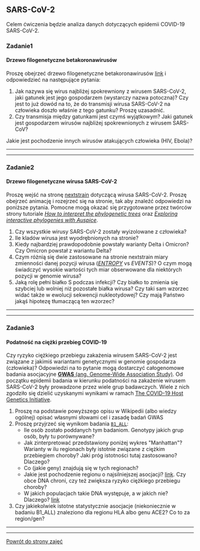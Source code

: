 ## SARS-CoV-2

Celem ćwiczenia będzie analiza danych dotyczących epidemii COVID-19
SARS-CoV-2.   

### Zadanie1  
#### Drzewo filogenetyczne betakoronawirusów  
Proszę obejrzeć drzewo filogenetyczne betakoronawirusów [link](https://nextstrain.org/groups/blab/sars-like-cov) i odpowiedzieć na następujące pytania:
1. Jak nazywa się wirus najbliżej spokrewniony z wirusem SARS-CoV-2, 
jaki gatunek jest jego gospodarzem (wystarczy nazwa potoczna)? 
Czy jest to już dowód na to, że do transmisji wirusa SARS-CoV-2 na człowieka doszło właśnie z tego gatunku?
Proszę uzasadnić. 
2. Czy transmisja między gatunkami jest czymś wyjątkowym? Jaki gatunek jest gospodarzem wirusów najbliżej spokrewnionych z wirusem SARS-CoV?
 
Jakie jest pochodzenie innych wirusów atakujących człowieka (HIV, Ebola)?

***  
***  
  
### Zadanie2 
#### Drzewo filogenetyczne wirusa SARS-CoV-2
Proszę wejść na stronę [nextstrain](https://nextstrain.org/ncov/global) dotyczącą wirusa SARS-CoV-2. 
Proszę obejrzeć animację i rozejrzeć się na stronie, tak aby znaleźć odpowiedzi na poniższe pytania. Pomocne mogą 
okazać się przygotowane przez twórców strony tutoriale 
[*How to interpret the phylogenetic trees*](https://nextstrain.org/help/general/how-to-read-a-tree) 
oraz [*Exploring interactive phylogenies with Auspice*](https://neherlab.org/201901_krisp_auspice.html).
1. Czy wszystkie wirusy SARS-CoV-2 zostały wyizolowane z człowieka? 
2. Ile kladów wirusa jest wyodrębnionych na stronie?  
3. Kiedy najbardziej prawdopodobnie powstały warianty Delta i Omicron? Czy Omicron powstał z wariantu Delta?
4. Czym różnią się dwie zastosowane na stronie nextstrain miary zmienności danej pozycji wirusa ([*ENTROPY*](https://www.hiv.lanl.gov/content/sequence/ENTROPY/entropy_readme.html) vs *EVENTS*)? 
O czym mogą świadczyć wysokie wartości tych miar obserwowane dla niektórych pozycji w genomie wirusa?
5. Jaką rolę pełni białko S podczas infekcji? Czy białko to zmienia się szybciej lub wolniej niż pozostałe białka wirusa? Czy
taki sam wzorzec widać także w ewolucji sekwencji nukleotydowej? Czy mają Państwo jakąś hipotezę tłumaczącą ten wzorzec? 
 
***  
***  


### Zadanie3
#### Podatność na ciężki przebieg COVID-19

Czy ryzyko ciężkiego przebiegu zakażenia wirusem SARS-CoV-2 jest związane z jakimiś wariantami
genetycznymi w genomie gospodarza (człowieka)? Odpowiedzi na to pytanie mogą dostarczyć całogenomowe badania asocjacyjne [**GWAS** 
(ang. Genome-Wide Association Study)](https://en.wikipedia.org/wiki/Genome-wide_association_study). Od początku epidemii
badania w kierunku podatności na zakażenie wirusem SARS-CoV-2 były prowadzone przez wiele grup badawczych. 
Wiele z nich zgodziło się dzielić uzyskanymi wynikami w ramach [The COVID-19 Host Genetics Initiative](https://www.covid19hg.org/).

 
1. Proszę na podstawie powyższego opisu w Wikipedii (albo wiedzy ogólnej) opisać własnymi słowami cel i zasadę badań GWAS  
2. Proszę przyjrzeć się wynikom badania [`B1_ALL`](https://app.covid19hg.org/?analysisId=r6-leave_23andme-B1_ALL): 
   * Ile osób zostało poddanych tym badaniom. Genotypy jakich grup osób, były tu porównywane?
   * Jak zinterpretować przedstawiony poniżej wykres "Manhattan"? 
     Warianty w ilu regionach były istotnie związane z ciężkim przebiegiem choroby? Jaki próg istotności tutaj zastosowano?
     Dlaczego?
   * Co (jakie geny) znajdują się w tych regionach? 
   * Jakie jest pochodzenie regionu o najsilniejszej asocjacji? [link](https://www.nature.com/articles/s41586-020-2818-3). 
     Czy obce DNA chroni, czy też zwiększa ryzyko ciężkiego przebiegu choroby? 
   * W jakich populacjach takie DNA występuje, a w jakich nie? Dlaczego? 
     [link](https://en.wikipedia.org/wiki/Neanderthal#Interbreeding_with_modern_humans)
3. Czy jakiekolwiek istotne statystycznie asocjacje (niekoniecznie w badaniu B1_ALL) znaleziono dla regionu HLA albo genu ACE2?
   Co to za region/gen?



***
***
 [Powrót do strony zajęć](https://github.com/genomika-2020/genomika/blob/master/README.md) 
